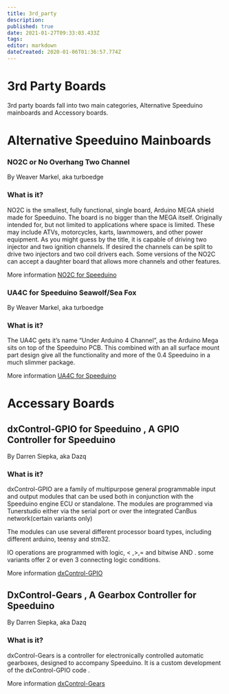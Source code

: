 ```yaml
---
title: 3rd_party
description: 
published: true
date: 2021-01-27T09:33:03.433Z
tags: 
editor: markdown
dateCreated: 2020-01-06T01:36:57.774Z
---
```


3rd Party Boards
================

3rd party boards fall into two main categories, Alternative Speeduino mainboards and Accessory boards.

Alternative Speeduino Mainboards
================================

### NO2C or No Overhang Two Channel

By Weaver Markel, aka turboedge

### What is it?

NO2C is the smallest, fully functional, single board, Arduino MEGA shield made for Speeduino. The board is no bigger than the MEGA itself. Originally intended for, but not limited to applications where space is limited. These may include ATVs, motorcycles, karts, lawnmowers, and other power equipment. As you might guess by the title, it is capable of driving two injector and two ignition channels. If desired the channels can be split to drive two injectors and two coil drivers each. Some versions of the NO2C can accept a daughter board that allows more channels and other features.

More information [NO2C for Speeduino](/boards/3rd_party/wtmtronics/NO2C_for_Speeduino "wikilink")



### UA4C for Speeduino Seawolf/Sea Fox

By Weaver Markel, aka turboedge

### What is it?

The UA4C gets it’s name “Under Arduino 4 Channel”, as the Arduino Mega sits on top of the Speeduino PCB.
This combined with an all surface mount part design give all the functionality and more of the 0.4 Speeduino in a much slimmer package.

More information [UA4C for Speeduino](/boards/3rd_party/wtmtronics/ua4c "wikilink")


Accessary Boards
================

dxControl-GPIO for Speeduino , A GPIO Controller for Speeduino
--------------------------------------------------------------

By Darren Siepka, aka Dazq

### What is it?

dxControl-GPIO are a family of multipurpose general programmable input and output modules that can be used both in conjunction with the Speeduino engine ECU or standalone. The modules are programmed via Tunerstudio either via the serial port or over the integrated CanBus network(certain variants only)

The modules can use several different processor board types, including different arduino, teensy and stm32.

IO operations are programmed with logic, &lt; ,&gt;,= and bitwise AND . some variants offer 2 or even 3 connecting logic conditions.

More information [dxControl-GPIO](/boards/3rd_party/DAZQ/DxControl-GPIO "wikilink")

DxControl-Gears , A Gearbox Controller for Speeduino
----------------------------------------------------

By Darren Siepka, aka Dazq

### What is it?

dxControl-Gears is a controller for electronically controlled automatic gearboxes, designed to accompany Speeduino. It is a custom development of the dxControl-GPIO code .

More information [dxControl-Gears](/boards/3rd_party/DAZQ/dxControl-Gears "wikilink")